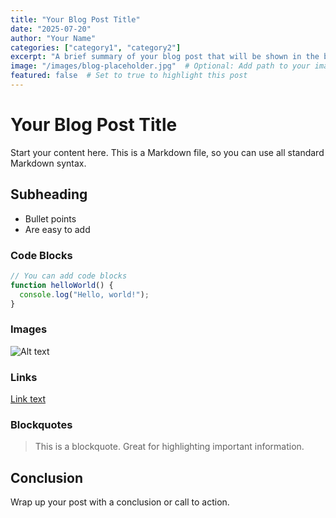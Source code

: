 ```yaml
---
title: "Your Blog Post Title"
date: "2025-07-20"
author: "Your Name"
categories: ["category1", "category2"]
excerpt: "A brief summary of your blog post that will be shown in the blog listing."
image: "/images/blog-placeholder.jpg"  # Optional: Add path to your image
featured: false  # Set to true to highlight this post
---
```


# Your Blog Post Title

Start your content here. This is a Markdown file, so you can use all standard Markdown syntax.

## Subheading

- Bullet points
- Are easy to add

### Code Blocks

```javascript
// You can add code blocks
function helloWorld() {
  console.log("Hello, world!");
}
```

### Images

![Alt text](/path/to/image.jpg)

### Links

[Link text](https://example.com)

### Blockquotes

> This is a blockquote. Great for highlighting important information.

## Conclusion

Wrap up your post with a conclusion or call to action.
